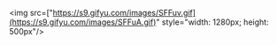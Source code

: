 <img src=["https://s9.gifyu.com/images/SFFuv.gif](https://s9.gifyu.com/images/SFFuA.gif)" style="width: 1280px; height: 500px"/>
